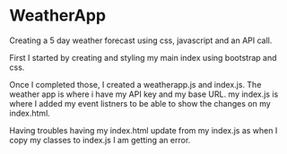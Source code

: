 # WeatherApp
Creating a 5 day weather forecast using css, javascript and an API call.

First I started by creating and styling my main index using bootstrap and css.

Once I completed those, I created a weatherapp.js and index.js. The weather app is where i have my API key and my base URL. my index.js is where I added my event listners to be able to show the changes on my index.html.

Having troubles having my index.html update from my index.js as when I copy my classes to index.js I am getting an error.

